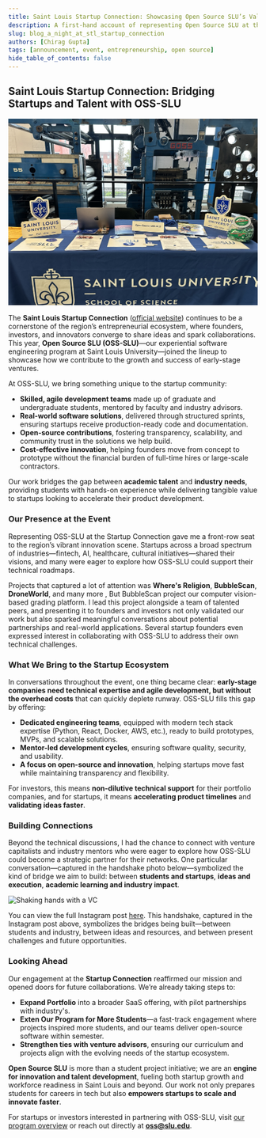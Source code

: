 ```yaml
---
title: Saint Louis Startup Connection: Showcasing Open Source SLU’s Value to the Innovation Ecosystem
description: A first-hand account of representing Open Source SLU at the Saint Louis Startup Connection, where I discovered a world of innovation, collaboration, and entrepreneurial energy.
slug: blog_a_night_at_stl_startup_connection
authors: [Chirag Gupta]
tags: [announcement, event, entrepreneurship, open source]
hide_table_of_contents: false
---
```



## Saint Louis Startup Connection: Bridging Startups and Talent with OSS-SLU

![Cover Photo of the Saint Louis Startup Connection Event](RepresentingOpenSourceInStartUpWeek/IMG_7220.jpg "Cover photo of the Saint Louis Startup Connection Event")

The **Saint Louis Startup Connection** ([official website](https://www.stlouisstartupweek.com)) continues to be a cornerstone of the region’s entrepreneurial ecosystem, where founders, investors, and innovators converge to share ideas and spark collaborations. This year, **Open Source SLU (OSS-SLU)**—our experiential software engineering program at Saint Louis University—joined the lineup to showcase how we contribute to the growth and success of early-stage ventures.

At OSS-SLU, we bring something unique to the startup community:
- **Skilled, agile development teams** made up of graduate and undergraduate students, mentored by faculty and industry advisors.
- **Real-world software solutions**, delivered through structured sprints, ensuring startups receive production-ready code and documentation.
- **Open-source contributions**, fostering transparency, scalability, and community trust in the solutions we help build.
- **Cost-effective innovation**, helping founders move from concept to prototype without the financial burden of full-time hires or large-scale contractors.

Our work bridges the gap between **academic talent** and **industry needs**, providing students with hands-on experience while delivering tangible value to startups looking to accelerate their product development.

### Our Presence at the Event

Representing OSS-SLU at the Startup Connection gave me a front-row seat to the region’s vibrant innovation scene. Startups across a broad spectrum of industries—fintech, AI, healthcare, cultural initiatives—shared their visions, and many were eager to explore how OSS-SLU could support their technical roadmaps.

Projects that captured a lot of attention was **Where's Religion**, **BubbleScan**, **DroneWorld**, and many more , But BubbleScan project our computer vision-based grading platform. I lead this project alongside a team of talented peers, and presenting it to founders and investors not only validated our work but also sparked meaningful conversations about potential partnerships and real-world applications. Several startup founders even expressed interest in collaborating with OSS-SLU to address their own technical challenges.

### What We Bring to the Startup Ecosystem

In conversations throughout the event, one thing became clear: **early-stage companies need technical expertise and agile development, but without the overhead costs** that can quickly deplete runway. OSS-SLU fills this gap by offering:
- **Dedicated engineering teams**, equipped with modern tech stack expertise (Python, React, Docker, AWS, etc.), ready to build prototypes, MVPs, and scalable solutions.
- **Mentor-led development cycles**, ensuring software quality, security, and usability.
- **A focus on open-source and innovation**, helping startups move fast while maintaining transparency and flexibility.

For investors, this means **non-dilutive technical support** for their portfolio companies, and for startups, it means **accelerating product timelines** and **validating ideas faster**.

### Building Connections

Beyond the technical discussions, I had the chance to connect with venture capitalists and industry mentors who were eager to explore how OSS-SLU could become a strategic partner for their networks. One particular conversation—captured in the handshake photo below—symbolized the kind of bridge we aim to build: between **students and startups**, **ideas and execution**, **academic learning and industry impact**.

![Shaking hands with a VC](https://www.instagram.com/p/DCXuR6fuoBP/?img_index=3 "This is an Instagram post featuring me shaking hands with one of the VCs")

You can view the full Instagram post [here](https://www.instagram.com/p/DCXuR6fuoBP/?img_index=3).
This handshake, captured in the Instagram post above, symbolizes the bridges being built—between students and industry, between ideas and resources, and between present challenges and future opportunities.

### Looking Ahead

Our engagement at the **Startup Connection** reaffirmed our mission and opened doors for future collaborations. We’re already taking steps to:
- **Expand Portfolio** into a broader SaaS offering, with pilot partnerships with industry's.
- **Exten Our Program for More Students**—a fast-track engagement where projects inspired more students, and our teams deliver open-source software within semester.
- **Strengthen ties with venture advisors**, ensuring our curriculum and projects align with the evolving needs of the startup ecosystem.

**Open Source SLU** is more than a student project initiative; we are an **engine for innovation and talent development**, fueling both startup growth and workforce readiness in Saint Louis and beyond. Our work not only prepares students for careers in tech but also **empowers startups to scale and innovate faster**.

For startups or investors interested in partnering with OSS-SLU, visit [our program overview](https://oss-slu.github.io/docs/about/software) or reach out directly at **oss@slu.edu**.

